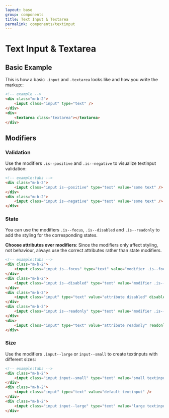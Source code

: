 ```yaml
---
layout: base
group: components
title: Text Input & Textarea
permalink: components/textinput
---
```


# Text Input & Textarea

## Basic Example

This is how a basic `.input` and `.textarea` looks like and how you write the markup::

```html
<!-- example -->
<div class="m-b-2">
    <input class="input" type="text" />
</div>
<div>
    <textarea class="textarea"></textarea>
</div>
```

## Modifiers

### Validation

Use the modifiers `.is--positive` and `.is--negative` to visualize textinput validation:

```html
<!-- example:tabs -->
<div class="m-b-2">
    <input class="input is--positive" type="text" value="some text" />
</div>
<div class="m-b-2">
    <input class="input is--negative" type="text" value="some text" />
</div>
```

### State

You can use the modifiers `.is--focus`, `.is--disabled` and `.is--readonly` to add the styling for the corresponding states.

<p class="hint hint--negative"><b>Choose attributes over modifiers</b>: Since the modifiers only affect styling, not behaviour, always use the correct attributes rather than state modifiers.</p>

```html
<!-- example:tabs -->
<div class="m-b-2">
    <input class="input is--focus" type="text" value="modifier .is--focus" />
</div>
<div class="m-b-2">
    <input class="input is--disabled" type="text" value="modifier .is--disabled" />
</div>
<div class="m-b-2">
    <input class="input" type="text" value="attribute disabled" disabled />
</div>
<div class="m-b-2">
    <input class="input is--readonly" type="text" value="modifier .is--readonly" />
</div>
<div>
    <input class="input" type="text" value="attribute readonly" readonly />
</div>
```

### Size

Use the modifiers `.input--large` or `input--small` to create textinputs with different sizes:

```html
<!-- example:tabs -->
<div class="m-b-2">
    <input class="input input--small" type="text" value="small textinput" />
</div>
<div class="m-b-2">
    <input class="input" type="text" value="default textinput" />
</div>
<div class="m-b-2">
    <input class="input input--large" type="text" value="large textinput" />
</div>
```